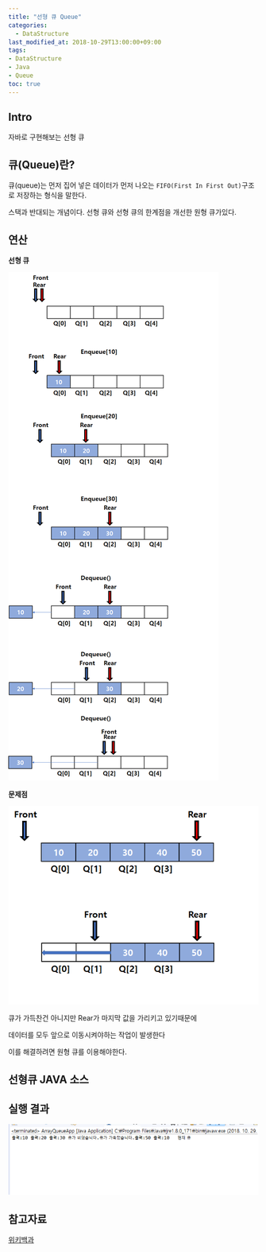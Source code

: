 ```yaml
---
title: "선형 큐 Queue"
categories: 
  - DataStructure
last_modified_at: 2018-10-29T13:00:00+09:00
tags:
- DataStructure
- Java
- Queue
toc: true
---
```


## Intro

자바로 구현해보는 선형 큐


## 큐(Queue)란?

큐(queue)는 먼저 집어 넣은 데이터가 먼저 나오는 ``FIFO(First In First Out)``구조로 저장하는 형식을 말한다.

스택과 반대되는 개념이다. 선형 큐와 선형 큐의 한계점을 개선한 원형 큐가있다.




## 연산

**선형 큐**

![que](https://github.com/lesslate/lesslate.github.io/blob/master/assets/img/DataStructure/Queue/linearQueue.png?raw=true)


**문제점**

![problem](https://github.com/lesslate/lesslate.github.io/blob/master/assets/img/DataStructure/Queue/problom.png?raw=true)


큐가 가득찬건 아니지만 Rear가 마지막 값을 가리키고 있기때문에 

데이터를 모두 앞으로 이동시켜야하는 작업이 발생한다

이를 해결하려면 원형 큐를 이용해야한다.




## 선형큐 JAVA 소스

<script src="https://gist.github.com/lesslate/118959c7e49d2923af98bbfa62655cf5.js"></script>




## 실행 결과


![result](https://github.com/lesslate/lesslate.github.io/blob/master/assets/img/DataStructure/Queue/result.png?raw=true)





## 참고자료

[위키백과](https://ko.wikipedia.org/wiki/%ED%81%90_(%EC%9E%90%EB%A3%8C_%EA%B5%AC%EC%A1%B0))